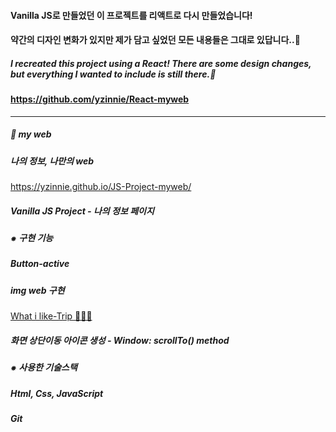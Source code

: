 
####  Vanilla JS로 만들었던 이 프로젝트를 리액트로 다시 만들었습니다! 
#### 약간의 디자인 변화가 있지만 제가 담고 싶었던 모든 내용들은 그대로 있답니다..💌

##### I recreated this project using a React! There are some design changes, but everything I wanted to include is still there.💌

#### https://github.com/yzinnie/React-myweb
---
 
 <h5>🧸 my web</h5>
                <h5>나의 정보, 나만의 web</h5>
                <a href="https://yzinnie.github.io/JS-Project-myweb/">
                  https://yzinnie.github.io/JS-Project-myweb/  
                </a>
                <h5> Vanilla JS Project - 나의 정보 페이지</h5>
                <h5> ⁕ 구현 기능 </h5>
            <h5>Button-active</h5>
                    <h5>img web 구현</h5>
                        <a href="https://yzinnie.github.io/JS-Project-myweb/photos/photo.html"> What i like-Trip 🏄🏻‍♀ </a>
                 <h5>화면 상단이동 아이콘 생성 - Window: scrollTo() method<h5>     
                <h5> ⁕ 사용한 기술스택</h5>
                  <h5>Html, Css, JavaScript</h5>
                  <h5>Git</h5>
  
